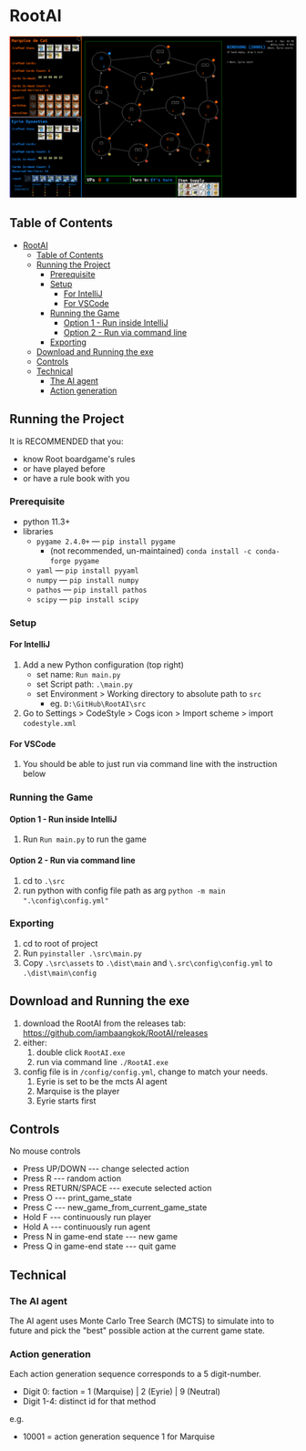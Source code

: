 # RootAI

![preview of the program](readme/RootAI.png)

## Table of Contents
- [RootAI](#rootai)
  - [Table of Contents](#table-of-contents)
  - [Running the Project](#running-the-project)
    - [Prerequisite](#prerequisite)
    - [Setup](#setup)
      - [For IntelliJ](#for-intellij)
      - [For VSCode](#for-vscode)
    - [Running the Game](#running-the-game)
      - [Option 1 - Run inside IntelliJ](#option-1---run-inside-intellij)
      - [Option 2 - Run via command line](#option-2---run-via-command-line)
    - [Exporting](#exporting)
  - [Download and Running the exe](#download-and-running-the-exe)
  - [Controls](#controls)
  - [Technical](#technical)
    - [The AI agent](#the-ai-agent)
    - [Action generation](#action-generation)

## Running the Project

It is RECOMMENDED that you:
- know Root boardgame's rules
- or have played before
- or have a rule book with you


### Prerequisite

- python 11.3+
- libraries
  - `pygame 2.4.0+` — `pip install pygame`
    - (not recommended, un-maintained) `conda install -c conda-forge pygame`
  - `yaml` — `pip install pyyaml`
  - `numpy` — `pip install numpy`
  - `pathos` — `pip install pathos`
  - `scipy` — `pip install scipy`

### Setup
#### For IntelliJ
1. Add a new Python configuration (top right)
   - set name: `Run main.py`
   - set Script path: `.\main.py`
   - set Environment > Working directory to absolute path to `src`
     - eg. `D:\GitHub\RootAI\src`
2. Go to Settings > CodeStyle > Cogs icon > Import scheme > import `codestyle.xml` 
#### For VSCode
1. You should be able to just run via command line with the instruction below

### Running the Game
#### Option 1 - Run inside IntelliJ
1. Run `Run main.py` to run the game
#### Option 2 - Run via command line
1. cd to `.\src`
2. run python with config file path as arg `python -m main ".\config\config.yml"`

### Exporting
1. cd to root of project
2. Run `pyinstaller .\src\main.py`
3. Copy `.\src\assets` to `.\dist\main` and `\.src\config\config.yml` to `.\dist\main\config`


## Download and Running the exe

1. download the RootAI from the releases tab: https://github.com/iambaangkok/RootAI/releases
2. either:
   1. double click `RootAI.exe`
   2. run via command line `./RootAI.exe`
3. config file is in `/config/config.yml`, change to match your needs.
   1. Eyrie is set to be the mcts AI agent
   2. Marquise is the player
   3. Eyrie starts first


## Controls
No mouse controls
- Press UP/DOWN --- change selected action
- Press R --- random action
- Press RETURN/SPACE --- execute selected action
- Press O --- print_game_state
- Press C --- new_game_from_current_game_state
- Hold F --- continuously run player
- Hold A --- continuously run agent
- Press N in game-end state --- new game
- Press Q in game-end state --- quit game

## Technical
### The AI agent
The AI agent uses Monte Carlo Tree Search (MCTS) to simulate into to future and pick the "best" possible action at the current game state.

### Action generation
Each action generation sequence corresponds to a 5 digit-number.
- Digit 0: faction = 1 (Marquise) | 2 (Eyrie) | 9 (Neutral)
- Digit 1-4: distinct id for that method

e.g.
- 10001 = action generation sequence 1 for Marquise


